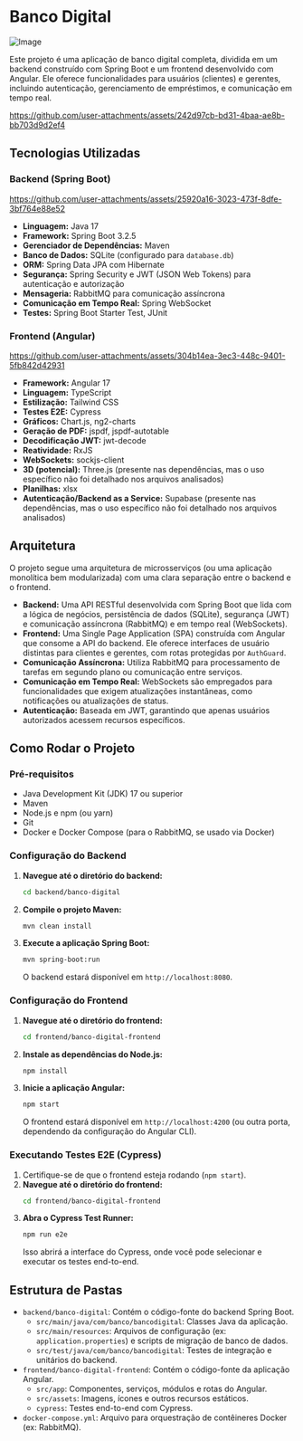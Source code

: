 # Banco Digital
![Image](https://github.com/user-attachments/assets/e696d76a-d32b-416f-8884-f142c3523fe2)

Este projeto é uma aplicação de banco digital completa, dividida em um backend construído com Spring Boot e um frontend desenvolvido com Angular. Ele oferece funcionalidades para usuários (clientes) e gerentes, incluindo autenticação, gerenciamento de empréstimos, e comunicação em tempo real.


https://github.com/user-attachments/assets/242d97cb-bd31-4baa-ae8b-bb703d9d2ef4

## Tecnologias Utilizadas

### Backend (Spring Boot)
https://github.com/user-attachments/assets/25920a16-3023-473f-8dfe-3bf764e88e52
*   **Linguagem:** Java 17
*   **Framework:** Spring Boot 3.2.5
*   **Gerenciador de Dependências:** Maven
*   **Banco de Dados:** SQLite (configurado para `database.db`)
*   **ORM:** Spring Data JPA com Hibernate
*   **Segurança:** Spring Security e JWT (JSON Web Tokens) para autenticação e autorização
*   **Mensageria:** RabbitMQ para comunicação assíncrona
*   **Comunicação em Tempo Real:** Spring WebSocket
*   **Testes:** Spring Boot Starter Test, JUnit

### Frontend (Angular)
https://github.com/user-attachments/assets/304b14ea-3ec3-448c-9401-5fb842d42931
*   **Framework:** Angular 17
*   **Linguagem:** TypeScript
*   **Estilização:** Tailwind CSS
*   **Testes E2E:** Cypress
*   **Gráficos:** Chart.js, ng2-charts
*   **Geração de PDF:** jspdf, jspdf-autotable
*   **Decodificação JWT:** jwt-decode
*   **Reatividade:** RxJS
*   **WebSockets:** sockjs-client
*   **3D (potencial):** Three.js (presente nas dependências, mas o uso específico não foi detalhado nos arquivos analisados)
*   **Planilhas:** xlsx
*   **Autenticação/Backend as a Service:** Supabase (presente nas dependências, mas o uso específico não foi detalhado nos arquivos analisados)

## Arquitetura

O projeto segue uma arquitetura de microsserviços (ou uma aplicação monolítica bem modularizada) com uma clara separação entre o backend e o frontend.

*   **Backend:** Uma API RESTful desenvolvida com Spring Boot que lida com a lógica de negócios, persistência de dados (SQLite), segurança (JWT) e comunicação assíncrona (RabbitMQ) e em tempo real (WebSockets).
*   **Frontend:** Uma Single Page Application (SPA) construída com Angular que consome a API do backend. Ele oferece interfaces de usuário distintas para clientes e gerentes, com rotas protegidas por `AuthGuard`.
*   **Comunicação Assíncrona:** Utiliza RabbitMQ para processamento de tarefas em segundo plano ou comunicação entre serviços.
*   **Comunicação em Tempo Real:** WebSockets são empregados para funcionalidades que exigem atualizações instantâneas, como notificações ou atualizações de status.
*   **Autenticação:** Baseada em JWT, garantindo que apenas usuários autorizados acessem recursos específicos.

## Como Rodar o Projeto

### Pré-requisitos

*   Java Development Kit (JDK) 17 ou superior
*   Maven
*   Node.js e npm (ou yarn)
*   Git
*   Docker e Docker Compose (para o RabbitMQ, se usado via Docker)

### Configuração do Backend

1.  **Navegue até o diretório do backend:**
    ```bash
    cd backend/banco-digital
    ```
2.  **Compile o projeto Maven:**
    ```bash
    mvn clean install
    ```
3.  **Execute a aplicação Spring Boot:**
    ```bash
    mvn spring-boot:run
    ```
    O backend estará disponível em `http://localhost:8080`.

### Configuração do Frontend

1.  **Navegue até o diretório do frontend:**
    ```bash
    cd frontend/banco-digital-frontend
    ```
2.  **Instale as dependências do Node.js:**
    ```bash
    npm install
    ```
3.  **Inicie a aplicação Angular:**
    ```bash
    npm start
    ```
    O frontend estará disponível em `http://localhost:4200` (ou outra porta, dependendo da configuração do Angular CLI).

### Executando Testes E2E (Cypress)

1.  Certifique-se de que o frontend esteja rodando (`npm start`).
2.  **Navegue até o diretório do frontend:**
    ```bash
    cd frontend/banco-digital-frontend
    ```
3.  **Abra o Cypress Test Runner:**
    ```bash
    npm run e2e
    ```
    Isso abrirá a interface do Cypress, onde você pode selecionar e executar os testes end-to-end.

## Estrutura de Pastas

*   `backend/banco-digital`: Contém o código-fonte do backend Spring Boot.
    *   `src/main/java/com/banco/bancodigital`: Classes Java da aplicação.
    *   `src/main/resources`: Arquivos de configuração (ex: `application.properties`) e scripts de migração de banco de dados.
    *   `src/test/java/com/banco/bancodigital`: Testes de integração e unitários do backend.
*   `frontend/banco-digital-frontend`: Contém o código-fonte da aplicação Angular.
    *   `src/app`: Componentes, serviços, módulos e rotas do Angular.
    *   `src/assets`: Imagens, ícones e outros recursos estáticos.
    *   `cypress`: Testes end-to-end com Cypress.
*   `docker-compose.yml`: Arquivo para orquestração de contêineres Docker (ex: RabbitMQ).
